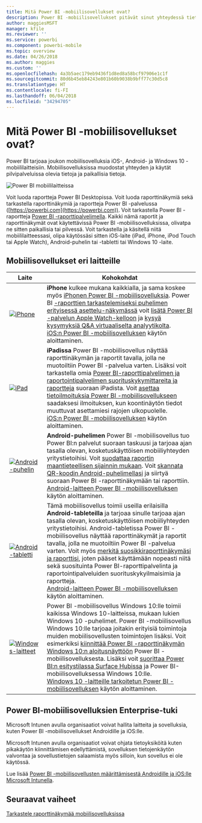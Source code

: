 ```yaml
---
title: Mitä Power BI -mobiilisovellukset ovat?
description: Power BI -mobiilisovellukset pitävät sinut yhteydessä tietoihisi paikallisesti tai pilvipalvelussa. Tarkastele Power BI -raporttinäkymiä ja -raportteja omalla mobiililaitteellasi.
author: maggiesMSFT
manager: kfile
ms.reviewer: ''
ms.service: powerbi
ms.component: powerbi-mobile
ms.topic: overview
ms.date: 04/26/2018
ms.author: maggies
ms.custom: ''
ms.openlocfilehash: 4a3b5aec179eb9436f1d8ed8a58bcf97906e1c1f
ms.sourcegitcommit: 80d6b45eb84243e801b60b9038b9bff77c30d5c8
ms.translationtype: HT
ms.contentlocale: fi-FI
ms.lasthandoff: 06/04/2018
ms.locfileid: "34294705"
---
```

# <a name="what-are-the-power-bi-mobile-apps"></a>Mitä Power BI -mobiilisovellukset ovat?
Power BI tarjoaa joukon mobiilisovelluksia iOS-, Android- ja Windows 10 -mobiililaitteisiin. Mobiilisovelluksissa muodostat yhteyden ja käytät pilvipalveluissa olevia tietoja ja paikallisia tietoja. 

![Power BI mobiililaitteissa](media/mobile-apps-for-mobile-devices/power-bi-mobile-apps-all-up.png)

Voit luoda raportteja Power BI Desktopissa. Voit luoda raporttinäkymiä sekä tarkastella raporttinäkymiä ja raportteja Power BI -palvelussa ([https://powerbi.com](https://powerbi.com)). Voit tarkastella Power BI -raportteja [Power BI -raporttipalvelimella](report-server/get-started.md). Kaikki nämä raportit ja raporttinäkymät ovat käytettävissä Power BI -mobiilisovelluksissa, olivatpa ne sitten paikallisia tai pilvessä. Voit tarkastella ja käsitellä niitä mobiililaitteessasi, olipa käytössäsi sitten iOS-laite (iPad, iPhone, iPod Touch tai Apple Watch), Android-puhelin tai -tabletti tai Windows 10 -laite.

## <a name="mobile-apps-for-different-devices"></a>Mobiilisovellukset eri laitteille

| **Laite** | **Kohokohdat** |
| --- | --- |
| [![iPhone](media/mobile-apps-for-mobile-devices/iphone-logo-50-px.png)](mobile-iphone-app-get-started.md) |**iPhone** kulkee mukana kaikkialla, ja sama koskee myös [iPhonen Power BI -mobiilisovelluksia](mobile-iphone-app-get-started.md). Power BI [-raporttien tarkastelemiseksi puhelimen erityisessä asettelu-näkymässä](mobile-apps-view-phone-report.md) voit [lisätä Power BI -palvelun Apple Watch-kelloon](mobile-apple-watch.md) ja [kysyä kysymyksiä Q&A virtuaaliselta analyytikolta](mobile-apps-ios-qna.md). <br/>[iOS:n Power BI -mobiilisovelluksen](mobile-iphone-app-get-started.md) käytön aloittaminen. |
| [![iPad](media/mobile-apps-for-mobile-devices/ipad-logo-50-px.png)](mobile-iphone-app-get-started.md) |**iPadissa** Power BI -mobiilisovellus näyttää raporttinäkymän ja raportit tavalla, jolla ne muotoiltiin Power BI -palvelua varten. Lisäksi voit tarkastella omia [Power BI-raporttipalvelimen ja raportointipalvelimen suorituskykymittareita ja raportteja](mobile-app-ssrs-kpis-mobile-on-premises-reports.md) suoraan iPadista. Voit [asettaa tietoilmoituksia Power BI -mobiilisovellukseen ](mobile-set-data-alerts-in-the-mobile-apps.md) saadaksesi ilmoituksen, kun koontinäytön tiedot muuttuvat asettamiesi rajojen ulkopuolelle. <br/>[iOS:n Power BI -mobiilisovelluksen](mobile-iphone-app-get-started.md) käytön aloittaminen. |
| [![Android-puhelin](media/mobile-apps-for-mobile-devices/android-phone-logo-50-px.png)](mobile-android-app-get-started.md) |**Android-puhelimen** Power BI -mobiilisovellus tuo Power BI:n palvelut suoraan taskuusi ja tarjoaa ajan tasalla olevan, kosketuskäyttöisen mobiiliyhteyden yritystietoihisi. Voit [suodattaa raportin maantieteellisen sijainnin mukaan](mobile-apps-geographic-filtering.md). Voit [skannata QR-koodin Android-puhelimellasi](mobile-apps-qr-code.md) ja siirtyä suoraan Power BI -raporttinäkymään tai raporttiin. <br/>[Android-laitteen Power BI -mobiilisovelluksen ](mobile-android-app-get-started.md)käytön aloittaminen. |
| [![Android-tabletti](media/mobile-apps-for-mobile-devices/android-tablet-logo-50-px.png)](mobile-android-app-get-started.md) |Tämä mobiilisovellus toimii useilla erilaisilla **Android-tableteilla** ja tarjoaa sinulle tarjoaa ajan tasalla olevan, kosketuskäyttöisen mobiiliyhteyden yritystietoihisi. Android-tabletissa Power BI -mobiilisovellus näyttää raporttinäkymät ja raportit tavalla, jolla ne muotoiltiin Power BI -palvelua varten. Voit myös [merkitä suosikkiraporttinäkymäsi ja raporttisi](mobile-apps-favorites.md), joten pääset käyttämään nopeasti niitä sekä suosituinta Power BI-raporttipalvelinta ja raportointipalveluiden suorituskykyilmaisimia ja raportteja. <br/>[Android-laitteen Power BI -mobiilisovelluksen ](mobile-android-app-get-started.md)käytön aloittaminen. |
| [![Windows-laitteet](media/mobile-apps-for-mobile-devices/win-10-logo-50-px.png)](desktop-getting-started.md) |Power BI -mobiilisovellus Windows 10:lle toimii kaikissa Windows 10-laitteissa, mukaan lukien Windows 10 -puhelimet. Power BI -mobiilisovellus Windows 10:lle tarjoaa joitakin erityisiä toimintoja muiden mobiilisovellusten toimintojen lisäksi. Voit esimerkiksi [kiinnittää Power BI -raporttinäkymän Windows 10:n aloitusnäyttöön](mobile-pin-dashboard-start-screen-windows-10-phone-app.md) Power BI -mobiilisovelluksesta. Lisäksi voit [suorittaa Power BI:n esitystilassa Surface Hubissa](mobile-windows-10-app-presentation-mode.md) ja Power BI-mobiilisovelluksessa Windows 10:lle. <br/>[Windows 10 -laitteille tarkoitetun Power BI -mobiilisovelluksen](mobile-windows-10-phone-app-get-started.md) käytön aloittaminen. |

## <a name="enterprise-support-for-the-power-bi-mobile-apps"></a>Power BI-mobiilisovelluksien Enterprise-tuki
Microsoft Intunen avulla organisaatiot voivat hallita laitteita ja sovelluksia, kuten Power BI -mobiilisovellukset Androidille ja iOS:lle.

Microsoft Intunen avulla organisaatiot voivat ohjata tietoyksiköitä kuten pikakäytön kiinnittämisen edellyttämistä, sovelluksen tietojenkäytön valvontaa ja sovellustietojen salaamista myös silloin, kun sovellus ei ole käytössä.

Lue lisää [Power BI -mobiilisovellusten määrittämisestä Androidille ja iOS:lle Microsoft Intunella](service-admin-mobile-intune.md). 

## <a name="next-steps"></a>Seuraavat vaiheet
[Tarkastele raporttinäkymää mobiilisovelluksissa](mobile-apps-find-content-mobile-devices.md)


